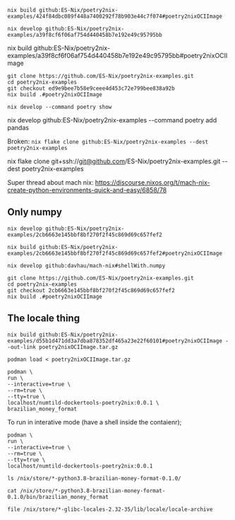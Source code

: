 


```
nix build github:ES-Nix/poetry2nix-examples/424f84dbc089f448a7400292f78b903e44c7f074#poetry2nixOCIImage
```

```
nix develop github:ES-Nix/poetry2nix-examples/a39f8cf6f06af754d440458b7e192e49c95795bb
```

nix build github:ES-Nix/poetry2nix-examples/a39f8cf6f06af754d440458b7e192e49c95795bb#poetry2nixOCIImage


```
git clone https://github.com/ES-Nix/poetry2nix-examples.git
cd poetry2nix-examples
git checkout ed9e9bee7b58e9ceee4d453c72e799bee838a92b
nix build .#poetry2nixOCIImage
```

```
nix develop --command poetry show
```


nix develop github:ES-Nix/poetry2nix-examples --command poetry add pandas

Broken:
`nix flake clone github:ES-Nix/poetry2nix-examples --dest poetry2nix-examples`

nix flake clone git+ssh://git@github.com/ES-Nix/poetry2nix-examples.git --dest poetry2nix-examples

Super thread about mach nix:
https://discourse.nixos.org/t/mach-nix-create-python-environments-quick-and-easy/6858/78

## Only numpy

```
nix develop github:ES-Nix/poetry2nix-examples/2cb6663e145bbf8bf270f2f45c869d69c657fef2
```

```
nix build github:ES-Nix/poetry2nix-examples/2cb6663e145bbf8bf270f2f45c869d69c657fef2#poetry2nixOCIImage
```

```
nix develop github:davhau/mach-nix#shellWith.numpy
```

```
git clone https://github.com/ES-Nix/poetry2nix-examples.git
cd poetry2nix-examples
git checkout 2cb6663e145bbf8bf270f2f45c869d69c657fef2
nix build .#poetry2nixOCIImage
```

## The locale thing


```
nix build github:ES-Nix/poetry2nix-examples/d55b1d471dd3a7dba878352df465a23e22f60101#poetry2nixOCIImage --out-link poetry2nixOCIImage.tar.gz

podman load < poetry2nixOCIImage.tar.gz

podman \
run \
--interactive=true \
--rm=true \
--tty=true \
localhost/numtild-dockertools-poetry2nix:0.0.1 \
brazilian_money_format
```

To run in interative mode (have a shell inside the contaienr);
```
podman \
run \
--interactive=true \
--rm=true \
--tty=true \
localhost/numtild-dockertools-poetry2nix:0.0.1
```

`ls /nix/store/*-python3.8-brazilian-money-format-0.1.0/`

`cat /nix/store/*-python3.8-brazilian-money-format-0.1.0/bin/brazilian_money_format`

`file /nix/store/*-glibc-locales-2.32-35/lib/locale/locale-archive`